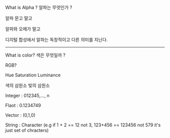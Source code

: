 What is Alpha ?
알파는 무엇인가 ? 

알파 문고 말고


알파와 오메가 말고


디지털 합성에서 알파는 독창적이고 다른 의미를 지닌다. 


* * *

What is color? 
색은 무엇일까 ?

RGB?

Hue 
Saturation 
Luminance

색의 삼원소
빛의 삼원소 

Integer : 012345,..., n

Flaot : 0.1234749

Vector : (0,1,0)

String : Character (e.g if 1 + 2 == 12 not 3, 123+456 == 123456 not 579 it's just set of chracters)
